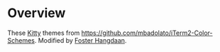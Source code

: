 # Overview
These [Kitty](https://github.com/kovidgoyal/kitty) themes from https://github.com/mbadolato/iTerm2-Color-Schemes. Modified by [Foster Hangdaan](www.fosterhangdaan.com).

